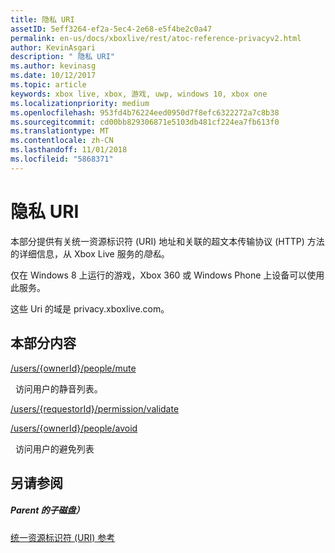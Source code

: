 ```yaml
---
title: 隐私 URI
assetID: 5eff3264-ef2a-5ec4-2e68-e5f4be2c0a47
permalink: en-us/docs/xboxlive/rest/atoc-reference-privacyv2.html
author: KevinAsgari
description: " 隐私 URI"
ms.author: kevinasg
ms.date: 10/12/2017
ms.topic: article
keywords: xbox live, xbox, 游戏, uwp, windows 10, xbox one
ms.localizationpriority: medium
ms.openlocfilehash: 953fd4b76224eed0950d7f8efc6322272a7c8b38
ms.sourcegitcommit: cd00bb829306871e5103db481cf224ea7fb613f0
ms.translationtype: MT
ms.contentlocale: zh-CN
ms.lasthandoff: 11/01/2018
ms.locfileid: "5868371"
---
```

# <a name="privacy-uris"></a>隐私 URI
 
本部分提供有关统一资源标识符 (URI) 地址和关联的超文本传输协议 (HTTP) 方法的详细信息，从 Xbox Live 服务的*隐私*。
 
仅在 Windows 8 上运行的游戏，Xbox 360 或 Windows Phone 上设备可以使用此服务。
 
这些 Uri 的域是 privacy.xboxlive.com。
 
<a id="ID4EPB"></a>

 
## <a name="in-this-section"></a>本部分内容

[/users/{ownerId}/people/mute](uri-privacyusersowneridpeoplemute.md)

&nbsp;&nbsp;访问用户的静音列表。

[/users/{requestorId}/permission/validate](uri-privacyusersrequestoridpermissionvalidate.md)

[/users/{ownerId}/people/avoid](uri-privacyusersxuidpeopleavoid.md)

&nbsp;&nbsp;访问用户的避免列表
 
<a id="ID4E2B"></a>

 
## <a name="see-also"></a>另请参阅
 
<a id="ID4E4B"></a>

 
##### <a name="parent"></a>Parent 的子磁盘） 

[统一资源标识符 (URI) 参考](../atoc-xboxlivews-reference-uris.md)

   